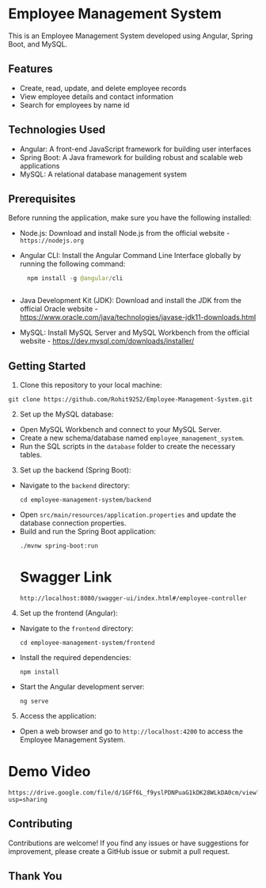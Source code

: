 # Employee Management System

This is an Employee Management System developed using Angular, Spring Boot, and MySQL.

## Features

- Create, read, update, and delete employee records
- View employee details  and contact information
- Search for employees by name id


## Technologies Used

- Angular: A front-end JavaScript framework for building user interfaces
- Spring Boot: A Java framework for building robust and scalable web applications
- MySQL: A relational database management system

## Prerequisites

Before running the application, make sure you have the following installed:

- Node.js: Download and install Node.js from the official website - `https://nodejs.org`
- Angular CLI: Install the Angular Command Line Interface globally by running the following command:

  ``` java
    npm install -g @angular/cli 



- Java Development Kit (JDK): Download and install the JDK from the official Oracle website - https://www.oracle.com/java/technologies/javase-jdk11-downloads.html
- MySQL: Install MySQL Server and MySQL Workbench from the official website - https://dev.mysql.com/downloads/installer/

## Getting Started

1. Clone this repository to your local machine:

``` git
git clone https://github.com/Rohit9252/Employee-Management-System.git
```

2. Set up the MySQL database:
- Open MySQL Workbench and connect to your MySQL Server.
- Create a new schema/database named `employee_management_system`.
- Run the SQL scripts in the `database` folder to create the necessary tables.

3. Set up the backend (Spring Boot):
- Navigate to the `backend` directory:
  ```
  cd employee-management-system/backend
  ```
- Open `src/main/resources/application.properties` and update the database connection properties.
- Build and run the Spring Boot application:
  ```
  ./mvnw spring-boot:run
  ```
  # Swagger Link
  ```
  http://localhost:8080/swagger-ui/index.html#/employee-controller
  ```

4. Set up the frontend (Angular):
- Navigate to the `frontend` directory:
  ```
  cd employee-management-system/frontend
  ```
- Install the required dependencies:
  ```
  npm install
  ```
- Start the Angular development server:
  ```
  ng serve
  ```

5. Access the application:
- Open a web browser and go to `http://localhost:4200` to access the Employee Management System.

 # Demo Video
  ```
https://drive.google.com/file/d/1GFf6L_f9yslPDNPuaG1kDK28WLkDA0cm/view?usp=sharing
```

## Contributing

Contributions are welcome! If you find any issues or have suggestions for improvement, please create a GitHub issue or submit a pull request.

## Thank You


